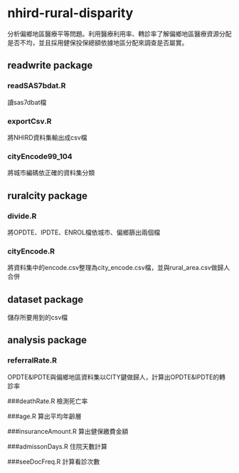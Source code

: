 # nhird-rural-disparity
分析偏鄉地區醫療平等問題。利用醫療利用率、轉診率了解偏鄉地區醫療資源分配是否不均，並且採用健保投保總額依據地區分配來調查是否屬實。


## readwrite package
### readSAS7bdat.R
讀sas7dbat檔

### exportCsv.R
將NHIRD資料集輸出成csv檔

### cityEncode99_104
將城市編碼依正確的資料集分類

## ruralcity package
### divide.R
將OPDTE、IPDTE、ENROL檔依城市、偏鄉篩出兩個檔

### cityEncode.R
將資料集中的encode.csv整理為city_encode.csv檔，並與rural_area.csv做歸人合併

## dataset package
儲存所要用到的csv檔

## analysis package
### referralRate.R
OPDTE&IPDTE與偏鄉地區資料集以CITY鍵做歸人，計算出OPDTE&IPDTE的轉診率

###deathRate.R
檢測死亡率

###age.R
算出平均年齡層

###insuranceAmount.R
算出健保繳費金額

###admissonDays.R
住院天數計算

###seeDocFreq.R
計算看診次數
